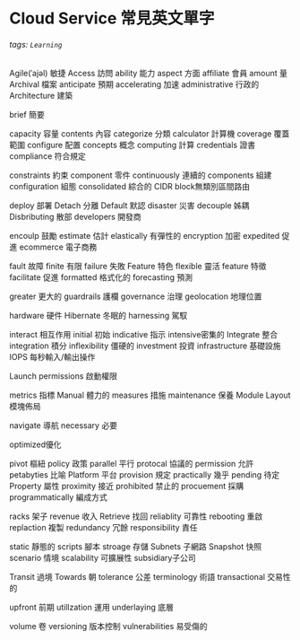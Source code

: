 # Cloud Service 常見英文單字  
###### tags: `Learning`

Agile(ˈajəl) 敏捷
Access 訪問
ability 能力
aspect 方面
affiliate 會員
amount 量
Archival 檔案
anticipate 預期
accelerating 加速
administrative 行政的
Architecture 建築

brief 簡要

capacity 容量
contents 內容
categorize 分類
calculator 計算機
coverage 覆蓋範圍
configure 配置
concepts 概念
computing 計算
credentials 證書
compliance 符合規定

constraints 約束
component 零件
continuously 連續的
components 組建
configuration 組態
consolidated 綜合的
CIDR block無類別區間路由

deploy 部署
Detach 分離
Default 默認
disaster 災害
decouple 姊耦
Disbributing 散部
developers 開發商

encoulp 鼓勵
estimate 估計
elastically 有彈性的
encryption 加密
expedited 促進
ecommerce 電子商務

fault 故障
finite 有限
failure 失敗
Feature 特色
flexible 靈活
feature 特徵
facilitate 促進
formatted 格式化的
forecasting 預測

greater 更大的
guardrails 護欄
governance 治理
geolocation 地理位置

hardware 硬件
Hibernate 冬眠的
harnessing 駕馭

interact 相互作用
initial 初始
indicative 指示
intensive密集的
Integrate 整合
integration 積分
inflexibility 僵硬的
investment 投資
infrastructure 基礎設施
IOPS 每秒輸入/輸出操作

Launch permissions 啟動權限

metrics 指標
Manual 體力的
measures 措施
maintenance 保養
Module Layout 模塊佈局

navigate 導航
necessary 必要

optimized優化

pivot 樞紐
policy 政策
parallel 平行
protocal 協議的
permission 允許
petabyties 比喻
Platform 平台
provision 規定
practically 幾乎
pending 待定
Property 屬性
proximity 接近
prohibited 禁止的
procuement 採購
programmatically 編成方式

racks 架子
revenue 收入
Retrieve 找回
reliablity 可靠性
rebooting 重啟
replaction 複製
redundancy 冗餘
responsibility 責任

static 靜態的
scripts 腳本
stroage 存儲
Subnets 子網路
Snapshot 快照
scenario 情境
scalability 可擴展性
subsidiary子公司

Transit 過境
Towards 朝
tolerance 公差
terminology 術語
transactional 交易性的

upfront 前期
utillzation 運用
underlaying 底層

volume 卷
versioning 版本控制
vulnerabilities 易受傷的